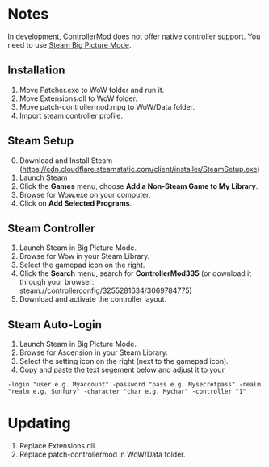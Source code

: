# Notes
In development, ControllerMod does not offer native controller support. You need to use [Steam Big Picture Mode](https://store.steampowered.com/bigpicture).

## Installation
1. Move Patcher.exe to WoW folder and run it.
2. Move Extensions.dll to WoW folder.
3. Move patch-controllermod.mpq to WoW/Data folder.
4. Import steam controller profile.

## Steam Setup
0. Download and Install Steam (https://cdn.cloudflare.steamstatic.com/client/installer/SteamSetup.exe)
1. Launch Steam
2. Click the **Games** menu, choose **Add a Non-Steam Game to My Library**.
3. Browse for Wow.exe on your computer.
4. Click on **Add Selected Programs**.

## Steam Controller
1. Launch Steam in Big Picture Mode.
2. Browse for Wow in your Steam Library.
3. Select the gamepad icon on the right.
4. Click the **Search** menu, search for **ControllerMod335** (or download it through your browser: steam://controllerconfig/3255281634/3069784775)
5. Download and activate the controller layout.


## Steam Auto-Login
1. Launch Steam in Big Picture Mode.
2. Browse for Ascension in your Steam Library.
3. Select the setting icon on the right (next to the gamepad icon).
4. Copy and paste the text segement below and adjust it to your 

`-login "user e.g. Myaccount" -password "pass e.g. Mysecretpass" -realm "realm e.g. Sunfury" -character "char e.g. Mychar" -controller "1"`


# Updating
1. Replace Extensions.dll.
2. Replace patch-controllermod in WoW/Data folder.
